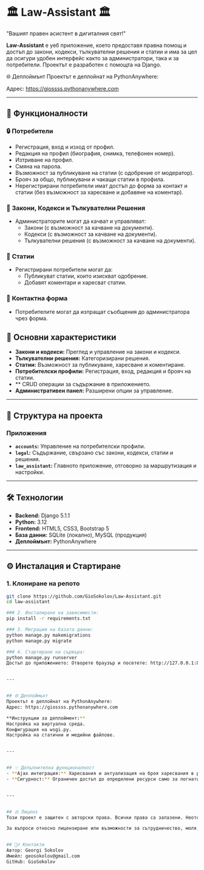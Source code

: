 # 🏛️ Law-Assistant 🏛️
"Вашият правен асистент в дигиталния свят!"

**Law-Assistant** е уеб приложение, което предоставя правна помощ и достъп до закони, кодекси, тълкувателни решения и статии и има за цел да осигури удобен интерфейс както за администратори, така и за потребители. Проектът е разработен с помощта на Django.


🌐 Деплоймънт 
Проектът е деплойнат на PythonAnywhere:

Адрес: https://giossss.pythonanywhere.com


---


## 🚀 Функционалности

### 🔒 **Потребители**
- Регистрация, вход и изход от профил.
- Редакция на профил (биография, снимка, телефонен номер).
- Изтриване на профил.
- Смяна на парола.
- Възможност за публикуване на статии (с одобрение от модератор).
- Брояч за общо, публикувани и чакащи статии в профила.
- Нерегистрирани потребители имат достъп до форма за контакт и статии (без възможност за харесване и добавяне на коментар). 

### 📜 **Закони, Кодекси и Тълкувателни Решения**
- Администраторите могат да качват и управляват:
  - Закони (с възможност за качване на документи).
  - Кодекси (с възможност за качване на документи).
  - Тълкувателни решения (с възможност за качване на документи).

### 📰 **Статии**
- Регистрирани потребители могат да:
  - Публикуват статии, които изискват одобрение.
  - Добавят коментари и харесват статии.

### 📩 **Контактна форма**
- Потребителите могат да изпращат съобщения до администратора чрез форма.

## 🚀 Основни характеристики 
- **Закони и кодекси:** Преглед и управление на закони и кодекси.
- **Тълкувателни решения:** Категоризирани решения.
- **Статии:** Възможност за публикуване, харесване и коментиране.
- **Потребителски профили:** Регистрация, вход, редакция и брояч на статии.
- ** CRUD операции за съдържание в приложението.
- **Административен панел:** Разширени опции за управление.


---


## 📂 Структура на проекта

### **Приложения**
- **`accounts`:** Управление на потребителски профили.
- **`legal`:** Съдържание, свързано със закони, кодекси, статии и решения.
- **`law_assistant`:** Главното приложение, отговорно за маршрутизация и настройки.


---


## 🛠️ Технологии 
- **Backend:** Django 5.1.1
- **Python:** 3.12
- **Frontend:** HTML5, CSS3, Bootstrap 5
- **База данни:** SQLite (локално), MySQL (продукция)
- **Деплоймънт:** PythonAnywhere


---


## ⚙️ Инсталация и Стартиране

### 1. Клониране на репото
```bash
git clone https://github.com/GioSokolov/Law-Assistant.git
cd law-assistant

### 2. Инсталиране на зависимости:
pip install -r requirements.txt

### 3. Миграции на базата данни:
python manage.py makemigrations
python manage.py migrate

### 4. Стартиране на сървъра:
python manage.py runserver
Достъп до приложението: Отворете браузър и посетете: http://127.0.0.1:8000


---


## 🌐 Деплоймънт 
Проектът е деплойнат на PythonAnywhere:
Адрес: https://giossss.pythonanywhere.com

**Инструкции за деплоймент:**
Настройка на виртуална среда.
Конфигурация на wsgi.py.
Настройка на статични и медийни файлове.


---


## ✨ Допълнителна функционалност 
- **Ajax интеграция:** Харесвания и актуализация на броя харесвания в реално време.
- **Сигурност:** Ограничен достъп до определени ресурси само за логнати потребители.


---


## ⚖️ Лиценз 
Този проект е защитен с авторски права. Всички права са запазени. Неоторизирано копиране, разпространение или модификация на кода без изрично разрешение от автора е забранено.

За въпроси относно лицензиране или възможности за сътрудничество, моля, свържете се с мен на посочените контакти.


## 🙋‍♂️ Контакти 
Автор: Georgi Sokolov
Имейл: geosokolov@gmail.com
GitHub: GioSokolov
